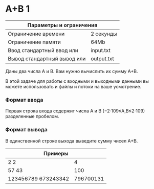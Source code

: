 <!DOCTYPE html>
  <head>
      <h1> A+B 1 </h1>
  </head>
  <body>
		<table>
    	<thead>
				<tr>
					<th colspan="2"> Параметры и ограничения </th>
				</tr>
    	</thead>
    	<tbody>
				<tr>
					<td> Ограничение времени </td>
					<td> 2 секунды </td>
        </tr>
				<tr>
					<td> Ограничение памяти </td>
					<td> 64Mb </td>
        </tr>
				<tr>
					<td> Ввод	стандартный ввод или </td>
					<td> input.txt </td>
        </tr>
				<tr>
					<td> Вывод	стандартный вывод или </td>
					<td> output.txt </td>
        </tr>
    	</tbody>
		</table>
    <p> Даны два числа A и B. Вам нужно вычислить их сумму A+B. </p>
		<p> В этой задаче для работы с входными и выходными данными вы можете использовать и файлы и потоки на ваше усмотрение. </p>
		<h3> Формат ввода </h3>
		<p> Первая строка входа содержит числа A и B (−2⋅109≤A,B≤2⋅109) разделенные пробелом. </p>
		<h3> Формат вывода </h3>
		<p> В единственной строке выхода выведите сумму чисел A+B. </p>
		<table>
    	<thead>
				<tr>
					<th colspan="2"> Примеры </th>
				</tr>
    	</thead>
    	<tbody>
				<tr>
					<td> 2  2 </td>
					<td> 4 </td>
        </tr>
				<tr>
					<td> 57  43 </td>
					<td> 100 </td>
        </tr>
				<tr>
					<td> 123456789  673243342 </td>
					<td> 796700131 </td>
        </tr>
    	</tbody>
		</table>
  </body>
</html>	

